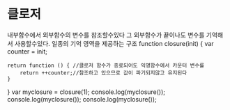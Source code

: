 # 클로저 
내부함수에서 외부함수의 변수를 참조할수있다 그 외부함수가 끝이나도 변수를 기억해서 사용할수있다.
일종의 기억 영역을 제공하는 구조 
function closure(init) {
    var counter = init;

    return function () { //클로저 함수가 종료되어도 익명함수에서 카운터 변수를                         
        return ++counter;//참조하고 있으므로 값이 파기되지않고 유지된다
    }
}
var myclosure = closure(1);
console.log(myclosure());
console.log(myclosure());
console.log(myclosure());


